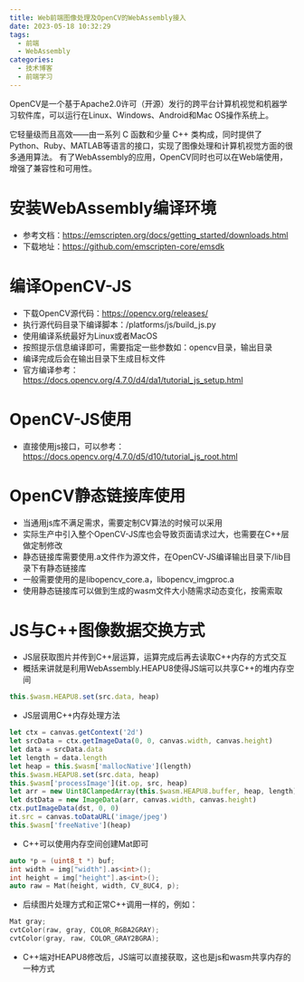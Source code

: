 ```yaml
---
title: Web前端图像处理及OpenCV的WebAssembly接入
date: 2023-05-18 10:32:29
tags:
  - 前端
  - WebAssembly
categories:
  - 技术博客
  - 前端学习
---
```


OpenCV是一个基于Apache2.0许可（开源）发行的跨平台计算机视觉和机器学习软件库，可以运行在Linux、Windows、Android和Mac OS操作系统上。
<!--more-->
它轻量级而且高效——由一系列 C 函数和少量 C++ 类构成，同时提供了Python、Ruby、MATLAB等语言的接口，实现了图像处理和计算机视觉方面的很多通用算法。
有了WebAssembly的应用，OpenCV同时也可以在Web端使用，增强了兼容性和可用性。

# 安装WebAssembly编译环境
* 参考文档：https://emscripten.org/docs/getting_started/downloads.html
* 下载地址：https://github.com/emscripten-core/emsdk

# 编译OpenCV-JS
* 下载OpenCV源代码：https://opencv.org/releases/
* 执行源代码目录下编译脚本：/platforms/js/build_js.py
* 使用编译系统最好为Linux或者MacOS
* 按照提示信息编译即可，需要指定一些参数如：opencv目录，输出目录
* 编译完成后会在输出目录下生成目标文件
* 官方编译参考：https://docs.opencv.org/4.7.0/d4/da1/tutorial_js_setup.html

# OpenCV-JS使用
* 直接使用js接口，可以参考：https://docs.opencv.org/4.7.0/d5/d10/tutorial_js_root.html

# OpenCV静态链接库使用
* 当通用js库不满足需求，需要定制CV算法的时候可以采用
* 实际生产中引入整个OpenCV-JS库也会导致页面请求过大，也需要在C++层做定制修改
* 静态链接库需要使用.a文件作为源文件，在OpenCV-JS编译输出目录下/lib目录下有静态链接库
* 一般需要使用的是libopencv_core.a，libopencv_imgproc.a
* 使用静态链接库可以做到生成的wasm文件大小随需求动态变化，按需索取

# JS与C++图像数据交换方式
* JS层获取图片并传到C++层运算，运算完成后再去读取C++内存的方式交互
* 概括来讲就是利用WebAssembly.HEAPU8使得JS端可以共享C++的堆内存空间
```js
this.$wasm.HEAPU8.set(src.data, heap)
```

* JS层调用C++内存处理方法
```js
let ctx = canvas.getContext('2d')
let srcData = ctx.getImageData(0, 0, canvas.width, canvas.height)
let data = srcData.data
let length = data.length
let heap = this.$wasm['mallocNative'](length)
this.$wasm.HEAPU8.set(src.data, heap)
this.$wasm['processImage'](it.op, src, heap)
let arr = new Uint8ClampedArray(this.$wasm.HEAPU8.buffer, heap, length)
let dstData = new ImageData(arr, canvas.width, canvas.height)
ctx.putImageData(dst, 0, 0)
it.src = canvas.toDataURL('image/jpeg')
this.$wasm['freeNative'](heap)
```

* C++可以使用内存空间创建Mat即可
``` c++
auto *p = (uint8_t *) buf;
int width = img["width"].as<int>();
int height = img["height"].as<int>();
auto raw = Mat(height, width, CV_8UC4, p);
```

* 后续图片处理方式和正常C++调用一样的，例如：
```c++
Mat gray;
cvtColor(raw, gray, COLOR_RGBA2GRAY);
cvtColor(gray, raw, COLOR_GRAY2BGRA);
```

* C++端对HEAPU8修改后，JS端可以直接获取，这也是js和wasm共享内存的一种方式
